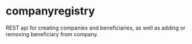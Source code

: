 # companyregistry
REST api for creating companies and beneficiaries, as well as adding or removing beneficiary from company.
